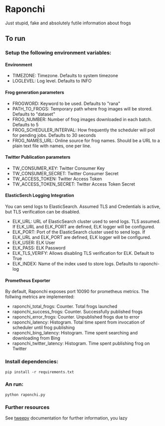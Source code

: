# Raponchi
Just stupid, fake and absolutely futile information about frogs

## To run

### Setup the following environment variables:

#### Environment
- TIMEZONE: Timezone. Defaults to system timezone
- LOGLEVEL: Log level. Defaults to INFO

#### Frog generation parameters
- FROGWORD: Keyword to be used. Defaults to "rana"
- PATH_TO_FROGS: Temporary path where frog images will be stored. Defaults to "dataset"
- FROG_NUMBER: Number of frog images downloaded in each batch. Defaults to 5
- FROG_SCHEDULER_INTERVAL: How frequently the scheduler will poll for pending jobs. Defaults to 30 seconds
- FROG_NAMES_URL: Online source for frog names. Should be a URL to a plain text file with names, one per line.

#### Twitter Publication parameters
- TW_CONSUMER_KEY: Twitter Consumer Key
- TW_CONSUMER_SECRET: Twitter Consumer Secret
- TW_ACCESS_TOKEN: Twitter Access Token
- TW_ACCESS_TOKEN_SECRET: Twitter Access Token Secret

#### ElasticSerch Logging Integration

You can send logs to ElasticSearch. Assumed TLS and Credentials is active, but TLS verification can be disabled.

- ELK_URL: URL of ElasticSearch cluster used to send logs. TLS assumed. If ELK_URL and ELK_PORT are defined, ELK logger will be configured.
- ELK_PORT: Port of the ElasticSearch cluster used to send logs. If ELK_URL and ELK_PORT are defined, ELK logger will be configured.
- ELK_USER: ELK User
- ELK_PASS: ELK Password
- ELK_TLS_VERIFY: Allows disabling TLS verification for ELK. Default to True
- ELK_INDEX: Name of the index used to store logs. Defaults to raponchi-log

#### Prometheus Exporter

By default, Raponchi exposes port 10090 for prometheus metrics.
The follwing metrics are implemented:

- raponchi_total_frogs: Counter. Total frogs launched
- raponchi_success_frogs: Counter. Successfully published frogs
- raponchi_error_frogs: Counter. Unpublished frogs due to error
- raponchi_latency: Histogram. Total time spent from invocation of scheduler until frog publishing
- raponchi_bing_latency: Histogram. Time spent searching and downloading from Bing
- raponchi_twitter_latency: Histogram. Time spent publishing frog on Twitter

### Install dependencies:

```
pip install -r requirements.txt
```

### An run:

```
python raponchi.py
```

### Further resources

See [tweepy](https://docs.tweepy.org/en/stable/index.html) documentation for further information, you lazy
